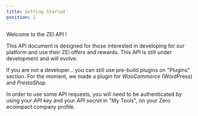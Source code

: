 ```yaml
---
title: Getting Started
position: 1
---
```


Welcome to the ZEI API !

This API document is designed for those interested in developing for our platform and use their ZEI offers and rewards.
This API is still under development and will evolve.

If you are not a developer... you can still use pre-build plugins on "Plugins" section.
For the moment, we made a plugin for *WooCommerce* (WordPress) and *PrestaShop*.

In order to use some API requests, you will need to be authenticated by using your *API key* and your *API secret* in
"My Tools", on your Zero ecoimpact company profile.
